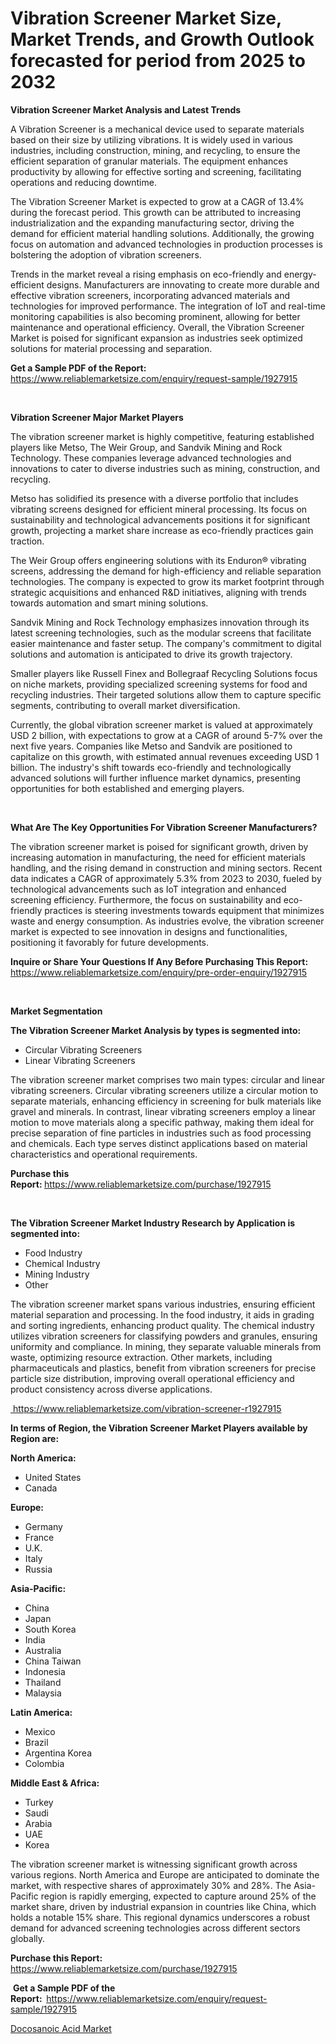 <p><h1>Vibration Screener Market Size, Market Trends, and Growth Outlook forecasted for period from 2025 to 2032</h1></p><p><strong>Vibration Screener Market Analysis and Latest Trends</strong></p>
<p><p>A Vibration Screener is a mechanical device used to separate materials based on their size by utilizing vibrations. It is widely used in various industries, including construction, mining, and recycling, to ensure the efficient separation of granular materials. The equipment enhances productivity by allowing for effective sorting and screening, facilitating operations and reducing downtime.</p><p>The Vibration Screener Market is expected to grow at a CAGR of 13.4% during the forecast period. This growth can be attributed to increasing industrialization and the expanding manufacturing sector, driving the demand for efficient material handling solutions. Additionally, the growing focus on automation and advanced technologies in production processes is bolstering the adoption of vibration screeners. </p><p>Trends in the market reveal a rising emphasis on eco-friendly and energy-efficient designs. Manufacturers are innovating to create more durable and effective vibration screeners, incorporating advanced materials and technologies for improved performance. The integration of IoT and real-time monitoring capabilities is also becoming prominent, allowing for better maintenance and operational efficiency. Overall, the Vibration Screener Market is poised for significant expansion as industries seek optimized solutions for material processing and separation.</p></p>
<p><strong>Get a Sample PDF of the Report:&nbsp;</strong> <a href="https://www.reliablemarketsize.com/enquiry/request-sample/1927915?utm_campaign=1949&utm_medium=2&utm_source=Github&utm_content=ia&utm_term=15012025&utm_id=vibration-screener">https://www.reliablemarketsize.com/enquiry/request-sample/1927915</a></p>
<p>&nbsp;</p>
<p><strong>Vibration Screener Major Market Players</strong></p>
<p><p>The vibration screener market is highly competitive, featuring established players like Metso, The Weir Group, and Sandvik Mining and Rock Technology. These companies leverage advanced technologies and innovations to cater to diverse industries such as mining, construction, and recycling.</p><p>Metso has solidified its presence with a diverse portfolio that includes vibrating screens designed for efficient mineral processing. Its focus on sustainability and technological advancements positions it for significant growth, projecting a market share increase as eco-friendly practices gain traction.</p><p>The Weir Group offers engineering solutions with its Enduron® vibrating screens, addressing the demand for high-efficiency and reliable separation technologies. The company is expected to grow its market footprint through strategic acquisitions and enhanced R&D initiatives, aligning with trends towards automation and smart mining solutions.</p><p>Sandvik Mining and Rock Technology emphasizes innovation through its latest screening technologies, such as the modular screens that facilitate easier maintenance and faster setup. The company's commitment to digital solutions and automation is anticipated to drive its growth trajectory.</p><p>Smaller players like Russell Finex and Bollegraaf Recycling Solutions focus on niche markets, providing specialized screening systems for food and recycling industries. Their targeted solutions allow them to capture specific segments, contributing to overall market diversification.</p><p>Currently, the global vibration screener market is valued at approximately USD 2 billion, with expectations to grow at a CAGR of around 5-7% over the next five years. Companies like Metso and Sandvik are positioned to capitalize on this growth, with estimated annual revenues exceeding USD 1 billion. The industry's shift towards eco-friendly and technologically advanced solutions will further influence market dynamics, presenting opportunities for both established and emerging players.</p></p>
<p>&nbsp;</p>
<p><strong>What Are The Key Opportunities For Vibration Screener Manufacturers?</strong></p>
<p><p>The vibration screener market is poised for significant growth, driven by increasing automation in manufacturing, the need for efficient materials handling, and the rising demand in construction and mining sectors. Recent data indicates a CAGR of approximately 5.3% from 2023 to 2030, fueled by technological advancements such as IoT integration and enhanced screening efficiency. Furthermore, the focus on sustainability and eco-friendly practices is steering investments towards equipment that minimizes waste and energy consumption. As industries evolve, the vibration screener market is expected to see innovation in designs and functionalities, positioning it favorably for future developments.</p></p>
<p><strong>Inquire or Share Your Questions If Any Before Purchasing This Report:</strong> <a href="https://www.reliablemarketsize.com/enquiry/pre-order-enquiry/1927915?utm_campaign=1949&utm_medium=2&utm_source=Github&utm_content=ia&utm_term=15012025&utm_id=vibration-screener">https://www.reliablemarketsize.com/enquiry/pre-order-enquiry/1927915</a></p>
<p>&nbsp;</p>
<p><strong>Market Segmentation</strong></p>
<p><strong>The Vibration Screener Market Analysis by types is segmented into:</strong></p>
<p><ul><li>Circular Vibrating Screeners</li><li>Linear Vibrating Screeners</li></ul></p>
<p><p>The vibration screener market comprises two main types: circular and linear vibrating screeners. Circular vibrating screeners utilize a circular motion to separate materials, enhancing efficiency in screening for bulk materials like gravel and minerals. In contrast, linear vibrating screeners employ a linear motion to move materials along a specific pathway, making them ideal for precise separation of fine particles in industries such as food processing and chemicals. Each type serves distinct applications based on material characteristics and operational requirements.</p></p>
<p><strong>Purchase this Report:&nbsp;</strong><a href="https://www.reliablemarketsize.com/purchase/1927915?utm_campaign=1949&utm_medium=2&utm_source=Github&utm_content=ia&utm_term=15012025&utm_id=vibration-screener">https://www.reliablemarketsize.com/purchase/1927915</a></p>
<p>&nbsp;</p>
<p><strong>The Vibration Screener Market Industry Research by Application is segmented into:</strong></p>
<p><ul><li>Food Industry</li><li>Chemical Industry</li><li>Mining Industry</li><li>Other</li></ul></p>
<p><p>The vibration screener market spans various industries, ensuring efficient material separation and processing. In the food industry, it aids in grading and sorting ingredients, enhancing product quality. The chemical industry utilizes vibration screeners for classifying powders and granules, ensuring uniformity and compliance. In mining, they separate valuable minerals from waste, optimizing resource extraction. Other markets, including pharmaceuticals and plastics, benefit from vibration screeners for precise particle size distribution, improving overall operational efficiency and product consistency across diverse applications.</p></p>
<p><a href="https://www.reliablemarketsize.com/vibration-screener-r1927915?utm_campaign=1949&utm_medium=2&utm_source=Github&utm_content=ia&utm_term=15012025&utm_id=vibration-screener">&nbsp;https://www.reliablemarketsize.com/vibration-screener-r1927915</a></p>
<p><strong>In terms of Region, the Vibration Screener Market Players available by Region are:</strong></p>
<p>
    <p> <strong> North America: </strong>
        <ul>
            <li>United States</li>
            <li>Canada</li>
        </ul>
        </p> 
    <p> <strong> Europe: </strong>
        <ul>
            <li>Germany</li>
            <li>France</li>
            <li>U.K.</li>
            <li>Italy</li>
            <li>Russia</li>
        </ul>
        </p> 
    <p> <strong> Asia-Pacific: </strong>
        <ul>
            <li>China</li>
            <li>Japan</li>
            <li>South Korea</li>
            <li>India</li>
            <li>Australia</li>
            <li>China Taiwan</li>
            <li>Indonesia</li>
            <li>Thailand</li>
            <li>Malaysia</li>
        </ul>
        </p> 
    <p> <strong> Latin America: </strong>
        <ul>
            <li>Mexico</li>
            <li>Brazil</li>
            <li>Argentina Korea</li>
            <li>Colombia</li>
        </ul>
        </p> 
    <p> <strong> Middle East & Africa: </strong>
        <ul>
            <li>Turkey</li>
            <li>Saudi</li>
            <li>Arabia</li>
            <li>UAE</li>
            <li>Korea</li>
        </ul>
    </p>
    </p>
<p><p>The vibration screener market is witnessing significant growth across various regions. North America and Europe are anticipated to dominate the market, with respective shares of approximately 30% and 28%. The Asia-Pacific region is rapidly emerging, expected to capture around 25% of the market share, driven by industrial expansion in countries like China, which holds a notable 15% share. This regional dynamics underscores a robust demand for advanced screening technologies across different sectors globally.</p></p>
<p><strong>Purchase this Report: </strong><a href="https://www.reliablemarketsize.com/purchase/1927915?utm_campaign=1949&utm_medium=2&utm_source=Github&utm_content=ia&utm_term=15012025&utm_id=vibration-screener">https://www.reliablemarketsize.com/purchase/1927915</a></p>
<p>&nbsp;<strong>Get a Sample PDF of the Report:&nbsp;&nbsp;</strong><a href="https://www.reliablemarketsize.com/enquiry/request-sample/1927915?utm_campaign=1949&utm_medium=2&utm_source=Github&utm_content=ia&utm_term=15012025&utm_id=vibration-screener">https://www.reliablemarketsize.com/enquiry/request-sample/1927915</a></p>
<p><strong></strong></p>
<p><p><a href="https://github.com/ashepherd82/Market-Research-Report-List-6/blob/main/docosanoic-acid-market.md?utm_campaign=1949&utm_medium=2&utm_source=Github&utm_content=ia&utm_term=15012025&utm_id=vibration-screener">Docosanoic Acid Market</a></p></p>